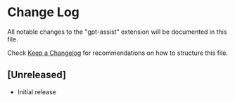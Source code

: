 # Change Log

All notable changes to the "gpt-assist" extension will be documented in this file.

Check [Keep a Changelog](http://keepachangelog.com/) for recommendations on how to structure this file.

## [Unreleased]

- Initial release